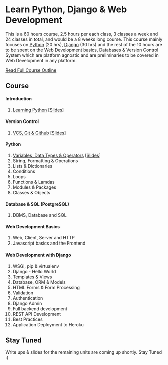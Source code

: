 # Learn Python, Django & Web Development

This is a 60 hours course, 2.5 hours per each class, 3 classes a week and 24 classes in total, and would be a 8 weeks long course. This course mainly focuses on [Python](https://www.python.org/) (20 hrs), [Django](https://www.djangoproject.com/) (30 hrs) and the rest of the 10 hours are to be spent on the Web Development basics, Databases & Version Control System which are platform agnostic and are preliminaries to be covered in Web Development in any platform.

[Read Full Course Outline](Outline.md)

## Course
#### Introduction
1. [Learning Python](https://github.com/kabirbaidhya/learn-python-django-web/blob/master/workshop/Introduction.md) [[Slides](https://speakerdeck.com/kabirbaidhya/learning-python)]

#### Version Control
1. [VCS, Git & Github](units/1/vcs-git-and-github.md) [[Slides](https://speakerdeck.com/kabirbaidhya/vcs-git-and-github)]

#### Python
1. [Variables, Data Types & Operators](units/2/python-variables-types-and-operators.md) [[Slides](https://speakerdeck.com/kabirbaidhya/vcs-git-and-github)]
2. String, Formatting & Operations
3. Lists & Dictionaries
4. Conditions
5. Loops
6. Functions & Lamdas
7. Modules & Packages
8. Classes & Objects

#### Database & SQL (PostgreSQL)
1. DBMS, Database and SQL

#### Web Development Basics
1. Web, Client, Server and HTTP
2. Javascript basics and the Frontend

#### Web Development with Django
1. WSGI, pip & virtualenv
2. Django - Hello World
3. Templates & Views
4. Database, ORM & Models
5. HTML Forms & Form Processing
6. Validation
7. Authentication
8. Django Admin
9. Full backend development
10. REST API Development
11. Best Practices
12. Application Deployment to Heroku


## Stay Tuned
Write ups & slides for the remaining units are coming up shortly. Stay Tuned :)
